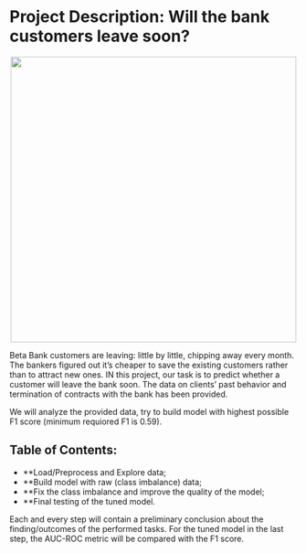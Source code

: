 # Project Description: Will the bank customers leave soon?
<p align="center">
  <img src="https://user-images.githubusercontent.com/56832126/123947987-45445400-d9a1-11eb-90ca-a4a452b87e12.png" width="500px">
  </p>


Beta Bank customers are leaving: little by little, chipping away every month. The bankers figured out it’s cheaper to save the existing customers rather than to attract new ones.
IN this project, our task is to predict whether a customer will leave the bank soon. The data on clients’ past behavior and termination of contracts with the bank has been provided.

We will analyze the provided data, try to build model with highest possible F1 score (minimum requiored F1 is 0.59). 

## Table of Contents:
- **Load/Preprocess and Explore data;
- **Build model with raw (class imbalance) data;
- **Fix the class imbalance and improve the quality of the model;
- **Final testing of the tuned model.

Each and every step will contain a preliminary conclusion about the finding/outcomes of the performed tasks. For the tuned model in the last step, the AUC-ROC metric will be compared with the F1 score.
